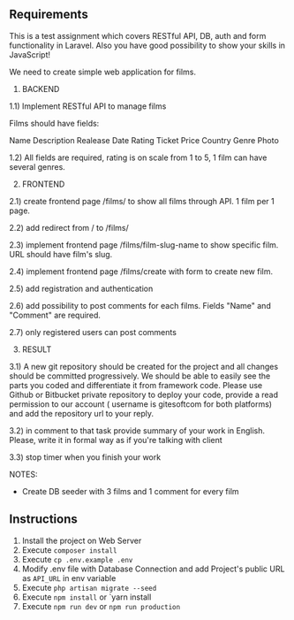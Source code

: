 ## Requirements

This is a test assignment which covers RESTful API, DB, auth and form functionality in Laravel. Also you have good possibility to show your skills in JavaScript!

We need to create simple web application for films. 

1) BACKEND

1.1) Implement RESTful API to manage films

Films should have fields:

Name
Description
Realease Date
Rating
Ticket Price
Country
Genre
Photo

1.2) All fields are required, rating is on scale from 1 to 5, 1 film can have several genres.


2) FRONTEND 

2.1) create frontend page /films/ to show all films through API. 1 film per 1 page. 

2.2) add redirect from / to /films/

2.3) implement frontend page /films/film-slug-name to show specific film. URL should have film's slug.

2.4) implement frontend page /films/create with form to create new film. 

2.5) add registration and authentication

2.6) add possibility to post comments for each films. Fields "Name" and "Comment" are required. 

2.7) only registered users can post comments


3) RESULT

3.1) A new git repository should be created for the project and all changes should be committed progressively. We should be able to easily see the parts you coded and differentiate it from framework code. 
Please use Github or Bitbucket private repository to deploy your code, provide a read permission to our account ( username is gitesoftcom for both platforms) and add the repository url to your reply. 

3.2) in comment to that task provide summary of your work in English. Please, write it in formal way as if you're talking with client

3.3) stop timer when you finish your work


NOTES:

- Create DB seeder with 3 films and 1 comment for every film


## Instructions

1. Install the project on Web Server
2. Execute `composer install`
3. Execute `cp .env.example .env`
4. Modify .env file with Database Connection and add Project's public URL as `API_URL` in env variable
5. Execute `php artisan migrate --seed`
6. Execute `npm install` or `yarn install
7. Execute `npm run dev` or `npm run production`
